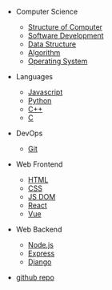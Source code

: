 - Computer Science

  - [Structure of Computer](quickstart.md)
  - [Software Development](software_development.md)
  - [Data Structure](more-pages.md)
  - [Algorithm](custom-navbar.md)
  - [Operating System](cover.md)

- Languages

  - [Javascript](js/)
  - [Python](python/)
  - [C++](write-a-plugin.md)
  - [C](markdown.md)

- DevOps

  - [Git](deploy.md)

- Web Frontend

  - [HTML](helpers.md)
  - [CSS](vue.md)
  - [JS DOM](cdn.md)
  - [React](pwa.md)
  - [Vue](pwa.md)

- Web Backend

  - [Node.js](helpers.md)
  - [Express](vue.md)
  - [Django](django/)


- [github repo](awesome.md)

